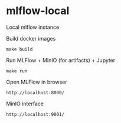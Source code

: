 # mlflow-local
Local mlflow instance

Build docker images

```shell
make build
```

Run MLFlow + MinIO (for artifacts) + Jupyter
```shell
make run
```

Open MLFlow in browser
```shell
http://localhost:8000/
```
MinIO interface
```shell
http://localhost:9001/
```
